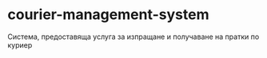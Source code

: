 # courier-management-system
 Система, предоставяща услуга за изпращане и получаване на пратки по куриер
